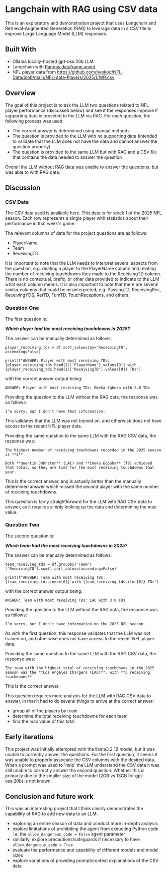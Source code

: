 # Langchain with RAG using CSV data

This is an exploratory and demonstration project that uses Langchain and Retrieval-Augmented Generation (RAG) to leverage data in a CSV file to improve Large Language Model (LLM) responses.

## Built With

* Ollama locally-hosted gpt-oss:20b LLM
* Langchain with [Pandas dataframe agent](https://python.langchain.com/api_reference/experimental/agents/langchain_experimental.agents.agent_toolkits.csv.base.create_csv_agent.html)
* NFL player data from https://github.com/hvpkod/NFL-Data/blob/main/NFL-data-Players/2025/1/WR.csv

## Overview

The goal of this project is to ask the LLM two questions related to NFL player performance (discussed below) and see if the responses improve if supporting data is provided to the LLM via RAG.  For each question, the following process was used:

* The correct answer is determined using manual methods
* The question is provided to the LLM with no supporting data (intended to validate that the LLM does not have the data and cannot answer the question properly)
* The question is provided to the same LLM but with RAG and a CSV file that contains the data needed to answer the question

Overall the LLM without RAG data was unable to answer the questions, but was able to with RAG data.

## Discussion

### CSV Data

The CSV data used is available [here](https://github.com/hvpkod/NFL-Data/blob/main/NFL-data-Players/2025/1/WR.csv).  This data is for week 1 of the 2025 NFL season.  Each row represents a single player with statistics about their performance in that week's game.

The relevant columns of data for the project questions are as follows:

* PlayerName
* Team
* ReceivingTD

It is important to note that the LLM needs to interpret several aspects from the question, e.g. relating a player to the PlayerName column and relating the number of receiving touchdowns they made to the ReceivingTD column.  There is no contextual, prefix, or other data provided to indicate to the LLM what each column means.  It is also important to note that there are several similar columns that could be misinterpreted, e.g. PassingTD, ReceivingRec, ReceivingYDS, RetTD, FumTD, TouchReceptions, and others.

### Question One

The first question is:

***Which player had the most receiving touchdowns in 2025?***

The answer can be manually determined as follows:

```
player_receiving_tds = df.sort_values(by='ReceivingTD', ascending=False)

print(f"ANSWER: Player with most receiving TDs: {player_receiving_tds.head(1)['PlayerName'].values[0]} with {player_receiving_tds.head(1)['ReceivingTD'].values[0]} TDs")
```

with the correct answer output being:

```
ANSWER: Player with most receiving TDs: Emeka Egbuka with 2.0 TDs
```

Providing the question to the LLM without the RAG data, the response was as follows:

```
I’m sorry, but I don’t have that information.
```

This validates that the LLM was not trained on, and otherwise does not have access to the recent NFL player data.

Providing the same question to the same LLM with the RAG CSV data, the response was:

```
The highest number of receiving touchdowns recorded in the 2025 season is **2**.

Both **Quentin Johnston** (LAC) and **Emeka Egbuka** (TB) achieved that total, so they are tied for the most receiving touchdowns that year.
```

This is the correct answer, and is actually better than the manually determined answer which missed the second player with the same number of receiving touchdowns.

This question is fairly straightforward for the LLM with RAG CSV data to answer, as it requires simply looking up the data and determining the max value.

### Question Two

The second question is:

***Which team had the most receiving touchdowns in 2025?***

The answer can be manually determined as follows:

```
team_receiving_tds = df.groupby('Team')['ReceivingTD'].sum().sort_values(ascending=False)

print(f"ANSWER: Team with most receiving TDs: {team_receiving_tds.index[0]} with {team_receiving_tds.iloc[0]} TDs")
```

with the correct answer output being:

```
ANSWER: Team with most receiving TDs: LAC with 3.0 TDs
```

Providing the question to the LLM without the RAG data, the response was as follows:

```
I’m sorry, but I don’t have information on the 2025 NFL season.
```

As with the first question, this response validates that the LLM was not trained on, and otherwise does not have access to the recent NFL player data.

Providing the same question to the same LLM with the RAG CSV data, the response was:

```
The team with the highest total of receiving touchdowns in the 2025 season was the **Los Angeles Chargers (LAC)**, with **3 receiving touchdowns**
```

This is the correct answer.

This question requires more analysis for the LLM with RAG CSV data to answer, in that it had to do several things to arrive at the correct answer:

* group all of the players by team
* determine the total receiving touchdowns for each team
* find the max value of this total

## Early iterations

This project was initially attempted with the llama3.2 1B model, but it was unable to correctly answer the questions.  For the first question, it seems it was unable to properly associate the CSV columns with the desired data.  When a prompt was used to 'help' the LLM understand the CSV data it was still unable to correctly answer the second question.  Whether this is primarily due to the smaller size of the model (2GB vs 13GB for gpt-oss:20b) is not known.

## Conclusion and future work

This was an interesting project that I think clearly demonstrates the capability of RAG to add new data to an LLM.

* exploring an entire season of data and conduct more in-depth analysis
* explore limitations of prohibiting the agent from exeucting Python code i.e. the ```allow_dangerous_code = False``` agent parameter
* similarly, explore precautions/safeguards if necessary to have ```allow_dangerous_code = True```
* evaluate the performance and capability of different models and model sizes
* explore variations of providing prompt/context explanations of the CSV data



